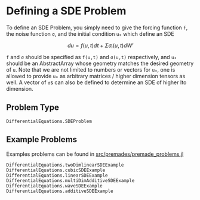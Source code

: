 # Defining a SDE Problem

To define an SDE Problem, you simply need to give the forcing function ``f``,
the noise function `σ`, and the initial condition ``u₀`` which define an SDE

```math
du = f(u,t)dt + Σσᵢ(u,t)dWⁱ
```

`f` and `σ` should be specified as `f(u,t)` and  `σ(u,t)` respectively, and `u₀`
should be an AbstractArray whose geometry matches the desired geometry of `u`.
Note that we are not limited to numbers or vectors for `u₀`, one is allowed to
provide `u₀` as arbitrary matrices / higher dimension tensors as well. A vector
of `σ`s can also be defined to determine an SDE of higher Ito dimension.

## Problem Type

```@docs
DifferentialEquations.SDEProblem
```

## Example Problems

Examples problems can be found in <a href="https://github.com/ChrisRackauckas/DifferentialEquations.jl/blob/master/src/premades/premade_problems.jl">src/premades/premade_problems.jl</a>

```@docs
DifferentialEquations.twoDimlinearSDEExample
DifferentialEquations.cubicSDEExample
DifferentialEquations.linearSDEExample
DifferentialEquations.multiDimAdditiveSDEExample
DifferentialEquations.waveSDEExample
DifferentialEquations.additiveSDEExample
```
